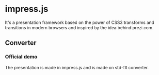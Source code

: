 impress.js
============

It's a presentation framework based on the power of CSS3 transforms and 
transitions in modern browsers and inspired by the idea behind prezi.com.


Converter
---------------------------------------

### Official demo
The presentation is made in impress.js and is made on std-flt converter.
